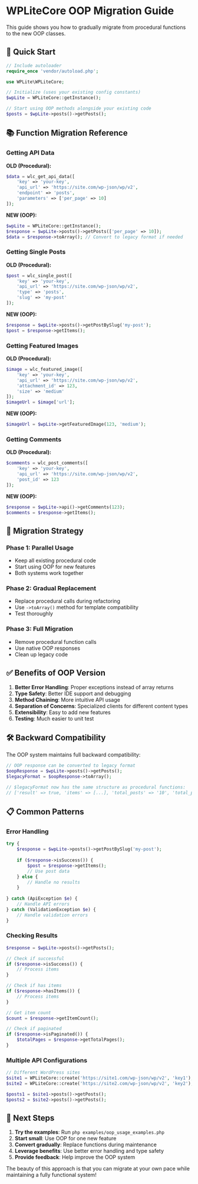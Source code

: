# WPLiteCore OOP Migration Guide

This guide shows you how to gradually migrate from procedural functions to the new OOP classes.

## 🚀 Quick Start

```php
// Include autoloader
require_once 'vendor/autoload.php';

use WPLite\WPLiteCore;

// Initialize (uses your existing config constants)
$wpLite = WPLiteCore::getInstance();

// Start using OOP methods alongside your existing code
$posts = $wpLite->posts()->getPosts();
```

## 📚 Function Migration Reference

### Getting API Data

**OLD (Procedural):**
```php
$data = wlc_get_api_data([
    'key' => 'your-key',
    'api_url' => 'https://site.com/wp-json/wp/v2',
    'endpoint' => 'posts',
    'parameters' => ['per_page' => 10]
]);
```

**NEW (OOP):**
```php
$wpLite = WPLiteCore::getInstance();
$response = $wpLite->posts()->getPosts(['per_page' => 10]);
$data = $response->toArray(); // Convert to legacy format if needed
```

### Getting Single Posts

**OLD (Procedural):**
```php
$post = wlc_single_post([
    'key' => 'your-key',
    'api_url' => 'https://site.com/wp-json/wp/v2',
    'type' => 'posts',
    'slug' => 'my-post'
]);
```

**NEW (OOP):**
```php
$response = $wpLite->posts()->getPostBySlug('my-post');
$post = $response->getItems();
```

### Getting Featured Images

**OLD (Procedural):**
```php
$image = wlc_featured_image([
    'key' => 'your-key',
    'api_url' => 'https://site.com/wp-json/wp/v2',
    'attachment_id' => 123,
    'size' => 'medium'
]);
$imageUrl = $image['url'];
```

**NEW (OOP):**
```php
$imageUrl = $wpLite->getFeaturedImage(123, 'medium');
```

### Getting Comments

**OLD (Procedural):**
```php
$comments = wlc_post_comments([
    'key' => 'your-key',
    'api_url' => 'https://site.com/wp-json/wp/v2',
    'post_id' => 123
]);
```

**NEW (OOP):**
```php
$response = $wpLite->api()->getComments(123);
$comments = $response->getItems();
```

## 🔄 Migration Strategy

### Phase 1: Parallel Usage
- Keep all existing procedural code
- Start using OOP for new features
- Both systems work together

### Phase 2: Gradual Replacement
- Replace procedural calls during refactoring
- Use `->toArray()` method for template compatibility
- Test thoroughly

### Phase 3: Full Migration
- Remove procedural function calls
- Use native OOP responses
- Clean up legacy code

## ✅ Benefits of OOP Version

1. **Better Error Handling**: Proper exceptions instead of array returns
2. **Type Safety**: Better IDE support and debugging
3. **Method Chaining**: More intuitive API usage
4. **Separation of Concerns**: Specialized clients for different content types
5. **Extensibility**: Easy to add new features
6. **Testing**: Much easier to unit test

## 🛠️ Backward Compatibility

The OOP system maintains full backward compatibility:

```php
// OOP response can be converted to legacy format
$oopResponse = $wpLite->posts()->getPosts();
$legacyFormat = $oopResponse->toArray();

// $legacyFormat now has the same structure as procedural functions:
// ['result' => true, 'items' => [...], 'total_posts' => '10', 'total_pages' => '2']
```

## 📋 Common Patterns

### Error Handling
```php
try {
    $response = $wpLite->posts()->getPostBySlug('my-post');
    
    if ($response->isSuccess()) {
        $post = $response->getItems();
        // Use post data
    } else {
        // Handle no results
    }
    
} catch (ApiException $e) {
    // Handle API errors
} catch (ValidationException $e) {
    // Handle validation errors
}
```

### Checking Results
```php
$response = $wpLite->posts()->getPosts();

// Check if successful
if ($response->isSuccess()) {
    // Process items
}

// Check if has items
if ($response->hasItems()) {
    // Process items
}

// Get item count
$count = $response->getItemCount();

// Check if paginated
if ($response->isPaginated()) {
    $totalPages = $response->getTotalPages();
}
```

### Multiple API Configurations
```php
// Different WordPress sites
$site1 = WPLiteCore::create('https://site1.com/wp-json/wp/v2', 'key1');
$site2 = WPLiteCore::create('https://site2.com/wp-json/wp/v2', 'key2');

$posts1 = $site1->posts()->getPosts();
$posts2 = $site2->posts()->getPosts();
```

## 🎯 Next Steps

1. **Try the examples**: Run `php examples/oop_usage_examples.php`
2. **Start small**: Use OOP for one new feature
3. **Convert gradually**: Replace functions during maintenance
4. **Leverage benefits**: Use better error handling and type safety
5. **Provide feedback**: Help improve the OOP system

The beauty of this approach is that you can migrate at your own pace while maintaining a fully functional system!
